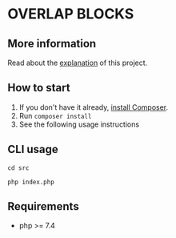 # OVERLAP BLOCKS

## More information 
Read about the [explanation](EXPLICACION.md) of this project.

## How to start
1. If you don't have it already, [install Composer](https://getcomposer.org/download/).
2. Run `composer install`
3. See the following usage instructions

## CLI usage
`cd src`

`php index.php`

## Requirements
- php >= 7.4
